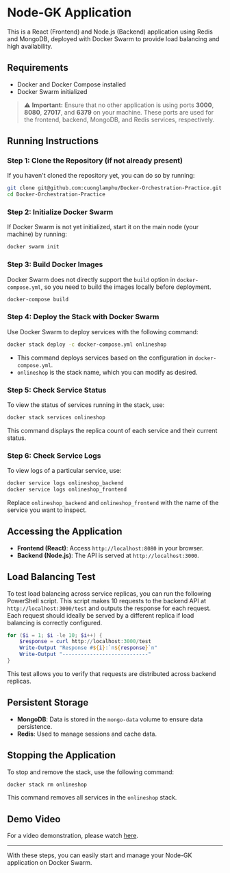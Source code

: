 
# Node-GK Application

This is a React (Frontend) and Node.js (Backend) application using Redis and MongoDB, deployed with Docker Swarm to provide load balancing and high availability.

## Requirements

- Docker and Docker Compose installed
- Docker Swarm initialized

> ⚠ **Important:** Ensure that no other application is using ports **3000**, **8080**, **27017**, and **6379** on your machine. These ports are used for the frontend, backend, MongoDB, and Redis services, respectively.

## Running Instructions

### Step 1: Clone the Repository (if not already present)

If you haven't cloned the repository yet, you can do so by running:

```bash
git clone git@github.com:cuonglamphu/Docker-Orchestration-Practice.git
cd Docker-Orchestration-Practice
```

### Step 2: Initialize Docker Swarm

If Docker Swarm is not yet initialized, start it on the main node (your machine) by running:

```bash
docker swarm init
```

### Step 3: Build Docker Images

Docker Swarm does not directly support the `build` option in `docker-compose.yml`, so you need to build the images locally before deployment.

```bash
docker-compose build
```

### Step 4: Deploy the Stack with Docker Swarm

Use Docker Swarm to deploy services with the following command:

```bash
docker stack deploy -c docker-compose.yml onlineshop
```

- This command deploys services based on the configuration in `docker-compose.yml`.
- `onlineshop` is the stack name, which you can modify as desired.

### Step 5: Check Service Status

To view the status of services running in the stack, use:

```bash
docker stack services onlineshop
```

This command displays the replica count of each service and their current status.

### Step 6: Check Service Logs

To view logs of a particular service, use:

```bash
docker service logs onlineshop_backend
docker service logs onlineshop_frontend
```

Replace `onlineshop_backend` and `onlineshop_frontend` with the name of the service you want to inspect.

## Accessing the Application

- **Frontend (React)**: Access `http://localhost:8080` in your browser.
- **Backend (Node.js)**: The API is served at `http://localhost:3000`.

## Load Balancing Test

To test load balancing across service replicas, you can run the following PowerShell script. This script makes 10 requests to the backend API at `http://localhost:3000/test` and outputs the response for each request. Each request should ideally be served by a different replica if load balancing is correctly configured.

```powershell
for ($i = 1; $i -le 10; $i++) {
    $response = curl http://localhost:3000/test
    Write-Output "Response #${i}:`n${response}`n" 
    Write-Output "----------------------------"    
}
```

This test allows you to verify that requests are distributed across backend replicas.

## Persistent Storage

- **MongoDB**: Data is stored in the `mongo-data` volume to ensure data persistence.
- **Redis**: Used to manage sessions and cache data.

## Stopping the Application

To stop and remove the stack, use the following command:

```bash
docker stack rm onlineshop
```

This command removes all services in the `onlineshop` stack.

## Demo Video

For a video demonstration, please watch [here](https://youtu.be/f97Sc0Ci940?si=SGwmKj23-PALl5il).

---

With these steps, you can easily start and manage your Node-GK application on Docker Swarm.

<!-- @import "[TOC]" {cmd="toc" depthFrom=1 depthTo=6 orderedList=false} -->
